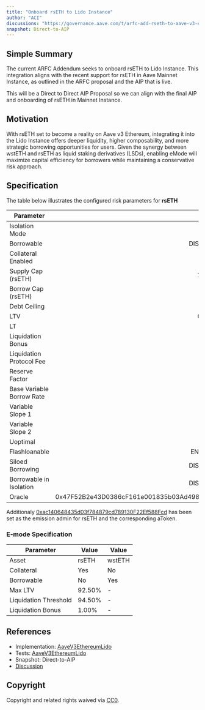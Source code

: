```yaml
---
title: "Onboard rsETH to Lido Instance"
author: "ACI"
discussions: "https://governance.aave.com/t/arfc-add-rseth-to-aave-v3-ethereum/17696/18"
snapshot: Direct-to-AIP
---
```


## Simple Summary

The current ARFC Addendum seeks to onboard rsETH to Lido Instance. This integration aligns with the recent support for rsETH in Aave Mainnet Instance, as outlined in the ARFC proposal and the AIP that is live.

This will be a Direct to Direct AIP Proposal so we can align with the final AIP and onboarding of rsETH in Mainnet Instance.

## Motivation

With rsETH set to become a reality on Aave v3 Ethereum, integrating it into the Lido Instance offers deeper liquidity, higher composability, and more strategic borrowing opportunities for users. Given the synergy between wstETH and rsETH as liquid staking derivatives (LSDs), enabling eMode will maximize capital efficiency for borrowers while maintaining a conservative risk approach.

## Specification

The table below illustrates the configured risk parameters for **rsETH**

| Parameter                 |                                      Value |
| ------------------------- | -----------------------------------------: |
| Isolation Mode            |                                      false |
| Borrowable                |                                   DISABLED |
| Collateral Enabled        |                                       true |
| Supply Cap (rsETH)        |                                     10,000 |
| Borrow Cap (rsETH)        |                                          1 |
| Debt Ceiling              |                                      USD 0 |
| LTV                       |                                     0.05 % |
| LT                        |                                      0.1 % |
| Liquidation Bonus         |                                      7.5 % |
| Liquidation Protocol Fee  |                                       10 % |
| Reserve Factor            |                                       15 % |
| Base Variable Borrow Rate |                                        0 % |
| Variable Slope 1          |                                       10 % |
| Variable Slope 2          |                                      100 % |
| Uoptimal                  |                                        1 % |
| Flashloanable             |                                    ENABLED |
| Siloed Borrowing          |                                   DISABLED |
| Borrowable in Isolation   |                                   DISABLED |
| Oracle                    | 0x47F52B2e43D0386cF161e001835b03Ad49889e3b |

Additionaly [0xac140648435d03f784879cd789130F22Ef588Fcd](https://etherscan.io/address/0xac140648435d03f784879cd789130F22Ef588Fcd) has been set as the emission admin for rsETH and the corresponding aToken.

### E-mode Specification

| **Parameter**         | Value  | **Value** |
| --------------------- | ------ | --------- |
| Asset                 | rsETH  | wstETH    |
| Collateral            | Yes    | No        |
| Borrowable            | No     | Yes       |
| Max LTV               | 92.50% | -         |
| Liquidation Threshold | 94.50% | -         |
| Liquidation Bonus     | 1.00%  | -         |

## References

- Implementation: [AaveV3EthereumLido](https://github.com/bgd-labs/aave-proposals-v3/blob/7c0c1d5c758400b7fecdf079aa669448d0165579/src/20241205_AaveV3EthereumLido_OnboardRsETHToLidoInstance/AaveV3EthereumLido_OnboardRsETHToLidoInstance_20241205.sol)
- Tests: [AaveV3EthereumLido](https://github.com/bgd-labs/aave-proposals-v3/blob/7c0c1d5c758400b7fecdf079aa669448d0165579/src/20241205_AaveV3EthereumLido_OnboardRsETHToLidoInstance/AaveV3EthereumLido_OnboardRsETHToLidoInstance_20241205.t.sol)
- Snapshot: Direct-to-AIP
- [Discussion](https://governance.aave.com/t/arfc-add-rseth-to-aave-v3-ethereum/17696/18)

## Copyright

Copyright and related rights waived via [CC0](https://creativecommons.org/publicdomain/zero/1.0/).
